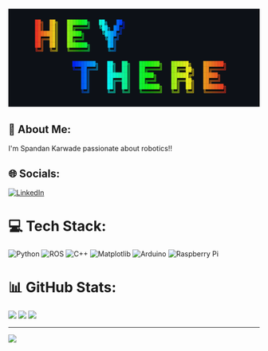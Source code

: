 <!--
**bountyhunt3r404/bountyhunt3r404** is a ✨ _special_ ✨ repository because its `README.md` (this file) appears on your GitHub profile.

Here are some ideas to get you started:

- 🔭 I’m currently working on ...
- 🌱 I’m currently learning ...
- 👯 I’m looking to collaborate on ...
- 🤔 I’m looking for help with ...
- 💬 Ask me about ...
- 📫 How to reach me: ...
- 😄 Pronouns: ...
- ⚡ Fun fact: ...
-->

![banner-image](assets/imgs/banner-image.png)

## 💫 About Me:

I'm Spandan Karwade passionate about robotics!!

## 🌐 Socials:

[![LinkedIn](https://img.shields.io/badge/LinkedIn-%230077B5.svg?logo=linkedin&logoColor=white)](https://linkedin.com/in/spandan-karwade)

# 💻 Tech Stack:

![Python](https://img.shields.io/badge/python-3670A0?style=for-the-badge&logo=python&logoColor=ffdd54) ![ROS](https://img.shields.io/badge/ros-%230A0FF9.svg?style=for-the-badge&logo=ros&logoColor=white) ![C++](https://img.shields.io/badge/c++-%2300599C.svg?style=for-the-badge&logo=c%2B%2B&logoColor=white) ![Matplotlib](https://img.shields.io/badge/Matplotlib-%23ffffff.svg?style=for-the-badge&logo=Matplotlib&logoColor=black) ![Arduino](https://img.shields.io/badge/-Arduino-00979D?style=for-the-badge&logo=Arduino&logoColor=white) ![Raspberry Pi](https://img.shields.io/badge/-RaspberryPi-C51A4A?style=for-the-badge&logo=Raspberry-Pi)

# 📊 GitHub Stats:

![](https://github-readme-stats.vercel.app/api?username=bountyhunt3r404&theme=radical&hide_border=false&include_all_commits=false&count_private=false)
![](https://github-readme-streak-stats.herokuapp.com/?user=bountyhunt3r404&theme=radical&hide_border=false)
![](https://github-readme-stats.vercel.app/api/top-langs/?username=bountyhunt3r404&theme=radical&hide_border=false&include_all_commits=false&count_private=false&layout=compact)

---

[![](https://visitcount.itsvg.in/api?id=bountyhunt3r404&icon=5&color=0)](https://visitcount.itsvg.in)

<!-- Proudly created with GPRM ( https://gprm.itsvg.in ) -->
